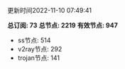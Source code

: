 更新时间2022-11-10 07:49:41

**总订阅: 73**
**总节点: 2219**
**有效节点: 947**
- ss节点: 514
- v2ray节点: 292
- trojan节点: 141
